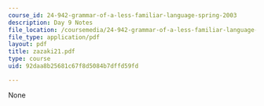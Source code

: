 ```yaml
---
course_id: 24-942-grammar-of-a-less-familiar-language-spring-2003
description: Day 9 Notes
file_location: /coursemedia/24-942-grammar-of-a-less-familiar-language-spring-2003/92daa8b25681c67f8d5084b7dffd59fd_zazaki21.pdf
file_type: application/pdf
layout: pdf
title: zazaki21.pdf
type: course
uid: 92daa8b25681c67f8d5084b7dffd59fd

---
```

None